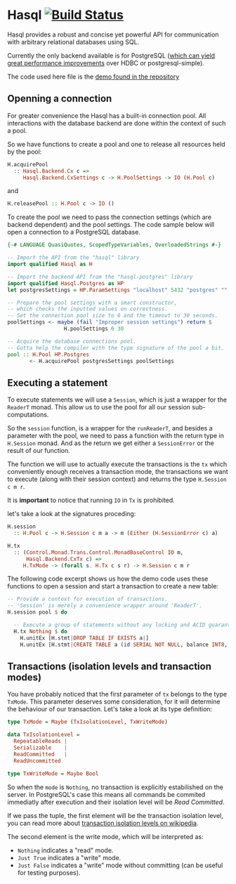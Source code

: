 # Hasql [![Build Status](https://travis-ci.org/nikita-volkov/hasql.svg?branch=master)](https://travis-ci.org/nikita-volkov/hasql)


Hasql provides a robust and concise yet powerful API for communication with arbitrary relational databases using SQL. 

Currently the only backend available is for PostgreSQL ([which can yield great performance improvements](https://nikita-volkov.github.io/hasql-benchmarks/) over HDBC or postgresql-simple).

The code used here file is the [demo found in the repository](https://github.com/nikita-volkov/hasql/blob/master/demo/Main.hs)

## Openning a connection

For greater convenience the Hasql has a built-in connection pool. All interactions with the database backend are done within the context of such a pool. 

So we have functions to create a pool and one to release all resources held by the pool:

```haskell
H.acquirePool
  :: Hasql.Backend.Cx c =>
     Hasql.Backend.CxSettings c -> H.PoolSettings -> IO (H.Pool c)
```

and

```haskell
H.releasePool :: H.Pool c -> IO ()
```

To create the pool we need to pass the connection settings (which are backend dependent) and the pool settings. The code sample below will open a connection to a PostgreSQL database.

```haskell
{-# LANGUAGE QuasiQuotes, ScopedTypeVariables, OverloadedStrings #-}

-- Import the API from the "hasql" library
import qualified Hasql as H

-- Import the backend API from the "hasql-postgres" library
import qualified Hasql.Postgres as HP
let postgresSettings = HP.ParamSettings "localhost" 5432 "postgres" "" "postgres"

-- Prepare the pool settings with a smart constructor,
-- which checks the inputted values on correctness.
-- Set the connection pool size to 6 and the timeout to 30 seconds.
poolSettings <- maybe (fail "Improper session settings") return $ 
                  H.poolSettings 6 30

-- Acquire the database connections pool.
-- Gotta help the compiler with the type signature of the pool a bit.
pool :: H.Pool HP.Postgres 
       <- H.acquirePool postgresSettings poolSettings
```

## Executing a statement

To execute statements we will use a ```Session```, which is just a wrapper for the ```ReaderT``` monad.
This allow us to use the pool for all our session sub-computations.

So the ```session``` function, is a wrapper for the ```runReaderT```, and besides a parameter with the pool, 
we need to pass a function with the return type in ```H.Session``` monad. And as the return we get 
either a ```SessionError``` or the result of our function. 

The function we will use to actually execute the transactions is the ```tx```
which conveniently enough receives a transaction mode, the transactions we want to execute (along with their session context) 
and returns the type ```H.Session c m r```.

It is **important** to notice that running ```IO``` in ```Tx``` is prohibited. 

let's take a look at the signatures proceding:

```haskell
H.session
  :: H.Pool c -> H.Session c m a -> m (Either (H.SessionError c) a)

H.tx
  :: (Control.Monad.Trans.Control.MonadBaseControl IO m,
      Hasql.Backend.CxTx c) =>
     H.TxMode -> (forall s. H.Tx c s r) -> H.Session c m r
```

The following code excerpt shows us how the demo code uses these functions to open a 
session and start a transaction to create a new table:

```haskell
-- Provide a context for execution of transactions.
-- 'Session' is merely a convenience wrapper around 'ReaderT'.
H.session pool $ do

  -- Execute a group of statements without any locking and ACID guarantees:
  H.tx Nothing $ do
    H.unitEx [H.stmt|DROP TABLE IF EXISTS a|]
    H.unitEx [H.stmt|CREATE TABLE a (id SERIAL NOT NULL, balance INT8, PRIMARY KEY (id))|]
```

## Transactions (isolation levels and transaction modes)

You have probably noticed that the first parameter of ```tx``` belongs to the type ```TxMode```.
This parameter deserves some consideration, for it will determine the behaviour of our transaction.
Let's take a look at its type definition:

```haskell
type TxMode = Maybe (TxIsolationLevel, TxWriteMode)

data TxIsolationLevel =
  RepeatableReads |
  Serializable    |
  ReadCommitted   |
  ReadUncommitted

type TxWriteMode = Maybe Bool
```

So when the ```mode``` is ```Nothing```, no transaction is explicitly estabilished on the server.
In PostgreSQL's case this means all commands be commited immediatly after execution 
and their isolation level will be *Read Committed*.

If we pass the tuple, the first element will be the transaction isolation level, you can read more about 
[transaction isolation levels on wikipedia](https://en.wikipedia.org/wiki/Isolation_(database_systems)#Isolation_levels).

The second element is the write mode, which will be interpreted as:

 * ```Nothing``` indicates a "read" mode.
 * ```Just True``` indicates a "write" mode.
 * ```Just False``` indicates a "write" mode without committing (can be useful for testing purposes).

